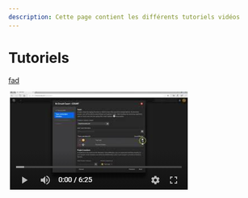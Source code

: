 ```yaml
---
description: Cette page contient les différents tutoriels vidéos
---
```


# Tutoriels

[fad](https://youtu.be/K8e4Hgu14xI)

![Ouverture d&apos;un nouveau projet et cr&#xE9;ation de son &#xE9;quipe](.gitbook/assets/icescrumnewproject.png)

## 




